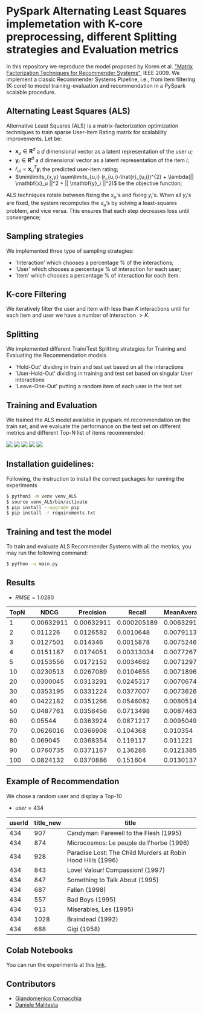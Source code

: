 # PySpark Alternating Least Squares implemetation with K-core preprocessing, different Splitting strategies and Evaluation metrics
In this repository we reproduce the model proposed by Koren et al. ["Matrix Factorization Techniques for Recommender Systems"](https://ieeexplore.ieee.org/stamp/stamp.jsp?tp=&arnumber=5197422), IEEE 2009. 
We implement a classic Recommender Systems Pipeline, i.e., from item filtering (K-core) to model training-evaluation and recommendation in a PySpark scalable procedure.

## Alternating Least Squares (ALS)
Alternative Least Squares (ALS) is a matrix-factorization optimization techniques to train sparse User-Item Rating matrix for scalability improvements.
Let be:
- $\mathbf{x}_u \in \mathbf{R}^d$ a $d$ dimensional vector as a latent representation of the user $u$;
- $\mathbf{y}_i \in \mathbf{R}^d$ a $d$ dimensional vector as a latent representation of the item $i$;
- $\hat{r}_{ui} = \mathbf{x}_u^T \mathbf{y}_i$ the predicted user-item rating;
- $\min\limits_{x,y} \sum\limits_{u,i} (r_{u,i}-\hat{r}_{u,i})^{2} + \lambda(|| \mathbf{x}_u ||^2 + || \mathbf{y}_i ||^2)$ be the objective function;

ALS techniques rotate between fixing the $x_u$'s and fixing $y_i$'s. When all $y_i$'s are fixed, the system recomputes the $x_u$’s by solving a least-squares problem, and vice versa. This ensures that each step decreases loss until convergence;

## Sampling strategies
We implemented three type of sampling strategies:
- 'Interaction' which chooses a percentage % of the interactions;
- 'User' which chooses a percentage % of interaction for each user;
- 'Item' which chooses a percentage % of interaction for each item.

## K-core Filtering
We iteratively filter the user and item with less than $K$ interactions until for each item and user we have a number of interaction $>K$.

## Splitting
We implemented different Train/Test Splitting strategies for Training and Evaluating the Recommendation models
- 'Hold-Out' dividing in train and test set based on all the interactions
- 'User-Hold-Out' dividing in training and test set based on singular User interactions
- 'Leave-One-Out' putting a random item of each user in the test set

## Training and Evaluation
We trained the ALS model available in pyspark.ml.recommendation on the train set, and we evaluate the performance on the test set on different metrics and different Top-N list of items recommended:

<img src="https://latex.codecogs.com/svg.image?RMSE&space;=&space;\sqrt{\left(&space;\frac{1}{|\mathcal{D}_{test}|}&space;\sum_{\hat{r}_{ui}\in&space;\mathcal{D}_{test}}(r_{ui}-\hat{r}_{ui})\right)&space;}"/>

<img src="https://latex.codecogs.com/svg.image?\small&space;nDCG@N&space;=&space;\frac{1}{|\mathcal{U}|}\sum\limits_{u&space;\in&space;|\mathcal{U}|}\sum\limits_{i=1}^{N}&space;\frac{2^{rel(i)}&space;-&space;1}{log_2(i&plus;1)}&space;\quad&space;\text{with}\quad&space;rel(i)=1&space;\quad\text{if}\quad&space;Top@i&space;\in&space;\mathcal{I}_u^&plus;"/>

<img src="https://latex.codecogs.com/svg.image?Precision@N&space;=&space;\frac{1}{|\mathcal{U}|}\sum\limits_{u&space;\in&space;|\mathcal{U}|}\frac{Top@N&space;\cap&space;\mathcal{I}_u}{N}"/>

<img src="https://latex.codecogs.com/svg.image?Recall@N&space;=&space;\frac{1}{|\mathcal{U}|}\sum\limits_{u&space;\in&space;|\mathcal{U}|}\frac{Top@N&space;\cap&space;\mathcal{I}_u}{|\mathcal{I}_u|}"/>

<img src="https://latex.codecogs.com/svg.image?\small&space;MeanAveragePrecision@N&space;=&space;\frac{1}{|\mathcal{U}|}&space;&space;\sum\limits_{u&space;\in&space;|\mathcal{U}|}&space;(AveragePrecision@N)_{u}&space;&space;"/>


## Installation guidelines:
Following, the instruction to install the correct packages for running the experiments

```bash
$ python3 -m venv venv_ALS
$ source venv_ALS/bin/activate
$ pip install --upgrade pip
$ pip install -r requirements.txt
```

## Training and test the model
To train and evaluate ALS Recommender Systems with all the metrics, you may run the following command:

```bash
$ python -u main.py
```

## Results

- $RMSE = 1.0280$

|   TopN |       NDCG |   Precision |      Recall |   MeanAveragePrecision |
|--------|------------|-------------|-------------|------------------------|
|      1 | 0.00632911 |  0.00632911 | 0.000205189 |             0.00632911 |
|      2 | 0.011226   |  0.0126582  | 0.0010648   |             0.00791139 |
|      3 | 0.0127501  |  0.014346   | 0.0015878   |             0.00752461 |
|      4 | 0.0151187  |  0.0174051  | 0.00313034  |             0.00772679 |
|      5 | 0.0153556  |  0.0172152  | 0.0034662   |             0.00712975 |
|     10 | 0.0230513  |  0.0267089  | 0.0104655   |             0.00718967 |
|     20 | 0.0300045  |  0.0313291  | 0.0245317   |             0.00706743 |
|     30 | 0.0353195  |  0.0331224  | 0.0377007   |             0.00736266 |
|     40 | 0.0422182  |  0.0351266  | 0.0546082   |             0.00805145 |
|     50 | 0.0487761  |  0.0356456  | 0.0713498   |             0.00874634 |
|     60 | 0.05544    |  0.0363924  | 0.0871217   |             0.00950496 |
|     70 | 0.0626016  |  0.0366908  | 0.104368    |             0.010354   |
|     80 | 0.069045   |  0.0368354  | 0.119117    |             0.011221   |
|     90 | 0.0760735  |  0.0371167  | 0.136286    |             0.0121385  |
|    100 | 0.0824132  |  0.0370886  | 0.151604    |             0.0130137  |

## Example of Recommendation
We chose a random user and display a Top-10

- $user = 434$


|   userId |  title_new   | title                                                        |
| -------- | ------------ | -------------------------------------------------------------|
|      434 | 907          |  Candyman: Farewell to the Flesh (1995)                      |
|      434 | 874          |  Microcosmos: Le peuple de l'herbe (1996)                    |
|      434 | 928          |  Paradise Lost: The Child Murders at Robin Hood Hills (1996) |
|      434 | 843          |  Love! Valour! Compassion! (1997)                            |
|      434 | 847          |  Something to Talk About (1995)                              |
|      434 | 687          |  Fallen (1998)                                               |
|      434 | 557          |  Bad Boys (1995)                                             |
|      434 | 913          | Miserables, Les (1995)                                       |
|      434 | 1028         |  Braindead (1992)                                            |
|      434 | 688          |  Gigi (1958)                                                 |

## Colab Notebooks
You can run the experiments at this [link](https://colab.research.google.com/drive/1o18KCbRiM3xtNwtbCYw-_pdM47vdqzyO?usp=sharing).

## Contributors
- [Giandomenico Cornacchia](https://github.com/giandos200)
- [Daniele Malitesta](https://github.com/danielemalitesta)


